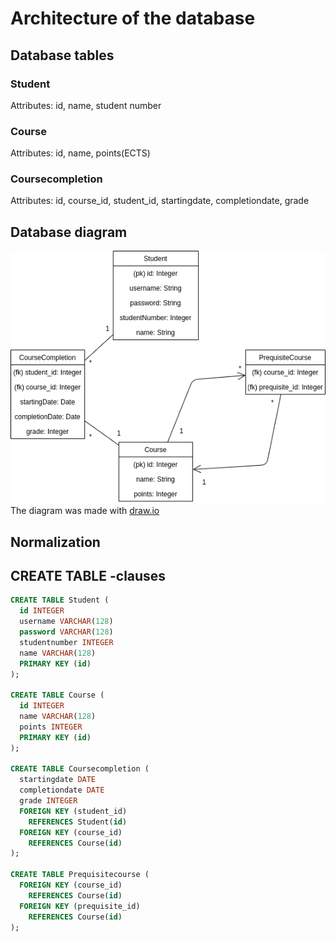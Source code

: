 # Architecture of the database

## Database tables

### Student
Attributes: id, name, student number

### Course
Attributes: id, name, points(ECTS)

### Coursecompletion
Attributes: id, course_id, student_id, startingdate, completiondate, grade

## Database diagram
![Database diagram](https://github.com/akirataguchi115/csgo/blob/master/documentation/csgo_tietokantakaavio.png)
The diagram was made with [draw.io](https://draw.io)
## Normalization
## CREATE TABLE -clauses
```SQL
CREATE TABLE Student (
  id INTEGER
  username VARCHAR(128)
  password VARCHAR(128)
  studentnumber INTEGER
  name VARCHAR(128)
  PRIMARY KEY (id)
);

CREATE TABLE Course (
  id INTEGER
  name VARCHAR(128)
  points INTEGER
  PRIMARY KEY (id)
);

CREATE TABLE Coursecompletion (
  startingdate DATE
  completiondate DATE
  grade INTEGER
  FOREIGN KEY (student_id)
    REFERENCES Student(id)
  FOREIGN KEY (course_id)
    REFERENCES Course(id)
);

CREATE TABLE Prequisitecourse (
  FOREIGN KEY (course_id)
    REFERENCES Course(id)
  FOREIGN KEY (prequisite_id)
    REFERENCES Course(id)
);
```
